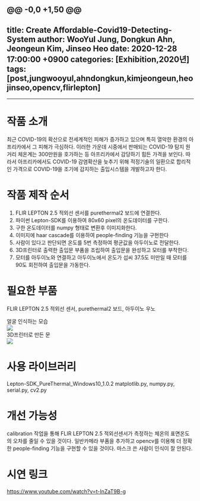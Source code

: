 @@ -0,0 +1,50 @@
---
title: Create Affordable-Covid19-Detecting-System
author: WooYul Jung, Dongkun Ahn, Jeongeun Kim, Jinseo Heo
date: 2020-12-28 17:00:00 +0900
categories: [Exhibition,2020년]
tags: [post,jungwooyul,ahndongkun,kimjeongeun,heojinseo,opencv,flirlepton] 
---

------------------------------------------
# 작품 소개

최근 COVID-19의 확산으로 전세계적인 피해가 증가하고 있으며 특히 열악한 환경의 아프리카에서 그 피해가 극심하다. 이러한 가운데 시중에서 판매되는 COVID-19 탐지 원거리 체온계는 300만원을 호가하는 등 아프리카에서 감당하기 힘든 가격을 보인다. 따라서 아프리카에서도 COVID-19 감염확산을 늦추기 위해 적정기술의 일환으로 합리적인 가격으로 COVID-19을 조기에 감지하는 출입시스템을 개발하고자 한다.

# 작품 제작 순서

1) FLIR LEPTON 2.5 적외선 센서를 purethermal2 보드에 연결한다.
2) 파이썬 Lepton-SDK를 이용하여 80x60 pixel의  온도데이터를 구한다. 
2) 구한 온도데이터를 numpy 형태로 변환후 이미지화한다.
3) 이미지에 haar cascade를 이용하여 people-finding 기능을 구현한다 
4) 사람이 있다고 판단되면 온도를 5번 측정하여 평균값을 아두이노로 전달한다.
5) 3D프린터로 출력한 출입문 부품을 조립하여 출입문을 완성하고 모터를 부착한다.
6) 모터를 아두이노와 연결하고 아두이노에서 온도가 섭씨 37.5도 미만일 때 모터를 90도 회전하여 출입문을 가동한다.

# 필요한 부품

FLIR LEPTON 2.5 적외선 센서, purethermal2 보드, 아두이노 우노
<div class="row">
    <div style="width: 50%">
        <figcaption>얼굴 인식하는 모습</figcaption>
        <img src="/assets/img/post/2020-12-28-Create Affordable-Covid19-Detecting-System/img1.png">
    </div>
    <div style="width: 50%">
        <figcaption>3D프린터로 만든 문</figcaption>
        <img src="/assets/img/post/2020-12-28-Create Affordable-Covid19-Detecting-System/img2.png">
    </div>
</div>

# 사용 라이브러리

Lepton-SDK_PureThermal_Windows10_1.0.2
matplotlib.py, numpy.py, serial.py, cv2.py

# 개선 가능성

calibration 작업을 통해 FLIR LEPTON 2.5 적외선센서가 측정하는 체온의 표면온도의 오차를 줄일 수 있을 것이다. 
일반카메라 부품을 추가하고 opencv를 이용해 더 정확한 people-finding 기능을 구현할 수 있을 것이다.
마스크 쓴 사람이 인식이 잘 안된다.  

# 시연 링크

https://www.youtube.com/watch?v=t-InZaT9B-g

